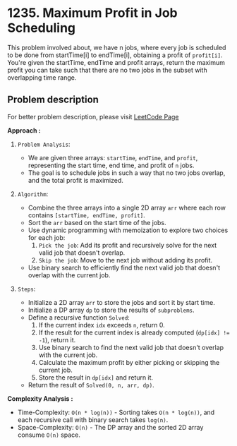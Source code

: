 # 1235. Maximum Profit in Job Scheduling

This problem involved about, we have n jobs, where every job is scheduled to be done from startTime[i] to endTime[i], obtaining a profit of `profit[i]`.
You're given the startTime, endTime and profit arrays, return the maximum profit you can take such that there are no two jobs in the subset with overlapping time range.

## Problem description

For better problem description, please visit [LeetCode Page](https://leetcode.com/problems/maximum-profit-in-job-scheduling/description/)

**Approach :**<br/>

1. `Problem Analysis`:

    - We are given three arrays: `startTime`, `endTime`, and `profit`, representing the start time, end time, and profit of `n` jobs.
    - The goal is to schedule jobs in such a way that no two jobs overlap, and the total profit is maximized.

2. `Algorithm`:

    - Combine the three arrays into a single 2D array `arr` where each row contains `[startTime, endTime, profit]`.
    - Sort the `arr` based on the start time of the jobs.
    - Use dynamic programming with memoization to explore two choices for each job:
        1. `Pick the job`: Add its profit and recursively solve for the next valid job that doesn't overlap.
        2. `Skip the job`: Move to the next job without adding its profit.
    - Use binary search to efficiently find the next valid job that doesn't overlap with the current job.

3. `Steps`:
    - Initialize a 2D array `arr` to store the jobs and sort it by start time.
    - Initialize a DP array `dp` to store the results of `subproblems`.
    - Define a recursive function `Solved`:
        1. If the current index `idx` exceeds `n`, return 0.
        2. If the result for the current index is already computed (`dp[idx] != -1`), return it.
        3. Use binary search to find the next valid job that doesn't overlap with the current job.
        4. Calculate the maximum profit by either picking or skipping the current job.
        5. Store the result in `dp[idx]` and return it.
    - Return the result of `Solved(0, n, arr, dp)`.

**Complexity Analysis :**<br/>

-   Time-Complexity: `O(n * log(n))` - Sorting takes `O(n * log(n))`, and each recursive call with binary search takes `log(n)`.
-   Space-Complexity: `O(n)` - The DP array and the sorted 2D array consume `O(n)` space.
